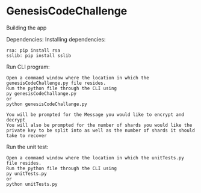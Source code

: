 # GenesisCodeChallenge
Building the app

Dependencies:
    Installing dependencies:

    rsa: pip install rsa
    sslib: pip install sslib

Run CLI program:

    Open a command window where the location in which the genesisCodeChallenge.py file resides. 
    Run the python file through the CLI using
    py genesisCodeChallange.py
    or
    python genesisCodeChallange.py

    You will be prompted for the Message you would like to encrypt and decrypt
    You will also be prompted for the number of shards you would like the private key to be split into as well as the number of shards it should take to recover

Run the unit test:

    Open a command window where the location in which the unitTests.py file resides. 
    Run the python file through the CLI using
    py unitTests.py
    or
    python unitTests.py